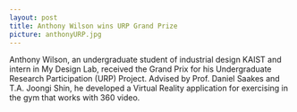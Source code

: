 ```yaml
---
layout: post
title: Anthony Wilson wins URP Grand Prize
picture: anthonyURP.jpg
---
```


Anthony Wilson, an undergraduate student of industrial design KAIST and intern in My Design Lab, received the Grand Prix for his Undergraduate Research Participation (URP) Project. Advised by Prof. Daniel Saakes and T.A. Joongi Shin, he developed a Virtual Reality application for exercising in the gym that works with 360 video.